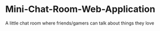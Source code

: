 # Mini-Chat-Room-Web-Application

A little chat room where friends/gamers can talk about things they love

